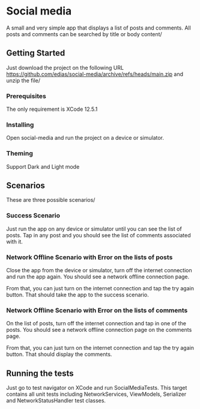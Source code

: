 # Social media

A small and very simple app that displays a list of posts and comments. All posts and comments can be searched by title or body content/

## Getting Started

Just download the project on the following URL https://github.com/edias/social-media/archive/refs/heads/main.zip and unzip the file/

### Prerequisites

The only requirement is XCode 12.5.1

### Installing

Open social-media and run the project on a device or simulator.

### Theming

Support Dark and Light mode

## Scenarios

These are three possible scenarios/

### Success Scenario

Just run the app on any device or simulator until you can see the list of posts. Tap in any post and you should see the list of comments associated with it.

### Network Offline Scenario with Error on the lists of posts

Close the app from the device or simulator, turn off the internet connection and run the app again. You should see a network offline connection page.

From that, you can just turn on the internet connection and tap the try again button. That should take the app to the success scenario.

### Network Offline Scenario with Error on the lists of comments

On the list of posts, turn off the internet connection and tap in one of the posts. You should see a network offline connection page on the comments page.

From that, you can just turn on the internet connection and tap the try again button. That should display the comments.

## Running the tests

Just go to test navigator on XCode and run SocialMediaTests. This target contains all unit tests including NetworkServices, ViewModels, Serializer and NetworkStatusHandler test classes.
